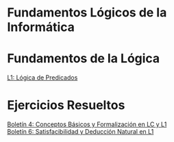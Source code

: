 # Fundamentos Lógicos de la Informática

# Fundamentos de la Lógica
[L1: Lógica de Predicados](/ip/l1)

# Ejercicios Resueltos
[Boletín 4: Conceptos Básicos y Formalización en LC y L1](/ip/boletin-4)  
[Boletín 6: Satisfacibilidad y Deducción Natural en L1](/ip/boletin-6)
